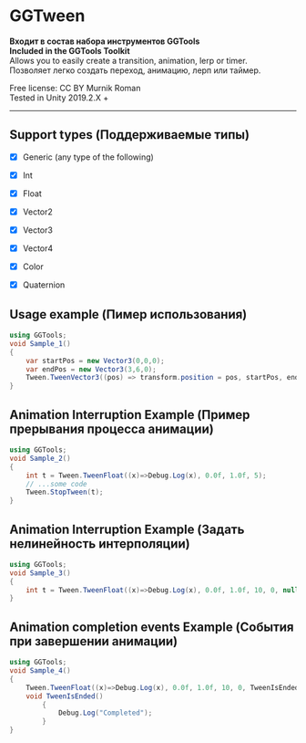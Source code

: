 # GGTween
**Входит в состав набора инструментов GGTools**    
**Included in the GGTools Toolkit**    
Allows you to easily create a transition, animation, lerp or timer.    
Позволяет легко создать переход, анимацию, лерп или таймер.

Free license: CC BY Murnik Roman    
Tested in Unity 2019.2.X +
____

 ## Support types (Поддерживаемые типы)    

- [X] Generic (any type of the following)
- [X] Int
- [X] Float
- [X] Vector2
- [X] Vector3
- [X] Vector4
- [X] Color
- [X] Quaternion


 ## Usage example (Пимер использования)

```C#	
using GGTools;
void Sample_1()
{
	var startPos = new Vector3(0,0,0);
	var endPos = new Vector3(3,6,0);
	Tween.TweenVector3((pos) => transform.position = pos, startPos, endPos, 1);
}
```

 ## Animation Interruption Example (Пример прерывания процесса анимации)

```C#  
using GGTools;
void Sample_2()
{
	int t = Tween.TweenFloat((x)=>Debug.Log(x), 0.0f, 1.0f, 5);
	// ...some code
	Tween.StopTween(t);
}
```

## Animation Interruption Example (Задать нелинейность интерполяции)

```C#  
using GGTools;
void Sample_3()
{
	int t = Tween.TweenFloat((x)=>Debug.Log(x), 0.0f, 1.0f, 10, 0, null, false, TweenType.Bounce);
}
```
## Animation completion events Example (События при завершении анимации)

```C#  
using GGTools;
void Sample_4()
{
	Tween.TweenFloat((x)=>Debug.Log(x), 0.0f, 1.0f, 10, 0, TweenIsEnded, false, TweenType.Bounce);
	void TweenIsEnded()
        {
            Debug.Log("Completed");
        }
}
```

